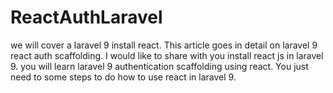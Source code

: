 # ReactAuthLaravel
 we will cover a laravel 9 install react. This article goes in detail on laravel 9 react auth scaffolding. I would like to share with you install react js in laravel 9. you will learn laravel 9 authentication scaffolding using react. You just need to some steps to do how to use react in laravel 9.
